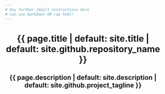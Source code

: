 ```yaml
---
# Any further Jekyll instructions here
# Can use markdown OR raw html!
---
```

<body class="background-image">
    <div align="center">
        <h1 class="project-name">{{ page.title | default: site.title | default: site.github.repository_name }}</h1>
        <h2 class="project-tagline">{{ page.description | default: site.description | default: site.github.project_tagline }}</h2>
    </div>
</body>
